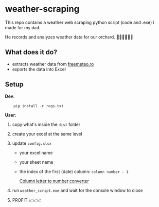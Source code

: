 # weather-scraping

This repo contains a weather web scraping python script (code and .exe) I made for my dad.

He records and analyzes weather data for our orchard. 🍇🌳🍐🍑🍎🍒

## What does it do?

- extracts weather data from [freemeteo.ro](https://freemeteo.ro/vremea)
- exports the data into Excel

## Setup

**Dev:**

&nbsp;&nbsp;&nbsp;&nbsp;&nbsp;&nbsp; `pip install -r reqs.txt`

**User:**

1. copy what's inside the `dist` folder
2. create your excel at the same level
3. update `config.xlsx`

   - your excel name
   - your sheet name
   - the index of the first (date) column: `column number - 1`

     [Column letter to number converter](https://www.vishalon.net/blog/excel-column-letter-to-number-quick-reference)

4. run `weather_script.exe` and wait for the console window to close
5. PROFIT 📈📈📈
